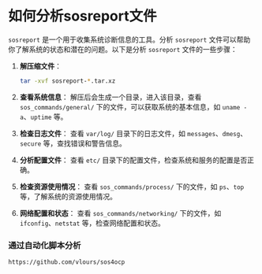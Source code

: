 # 如何分析sosreport文件

`sosreport` 是一个用于收集系统诊断信息的工具。分析 `sosreport` 文件可以帮助你了解系统的状态和潜在的问题。以下是分析 `sosreport` 文件的一些步骤：

1. **解压缩文件**：
    ```bash
    tar -xvf sosreport-*.tar.xz
    ```

2. **查看系统信息**：
    解压后会生成一个目录，进入该目录，查看 `sos_commands/general/` 下的文件，可以获取系统的基本信息，如 `uname -a`、`uptime` 等。

3. **检查日志文件**：
    查看 `var/log/` 目录下的日志文件，如 `messages`、`dmesg`、`secure` 等，查找错误和警告信息。

4. **分析配置文件**：
    查看 `etc/` 目录下的配置文件，检查系统和服务的配置是否正确。

5. **检查资源使用情况**：
    查看 `sos_commands/process/` 下的文件，如 `ps`、`top` 等，了解系统的资源使用情况。

6. **网络配置和状态**：
    查看 `sos_commands/networking/` 下的文件，如 `ifconfig`、`netstat` 等，检查网络配置和状态。

### 通过自动化脚本分析
```
https://github.com/vlours/sos4ocp
```
